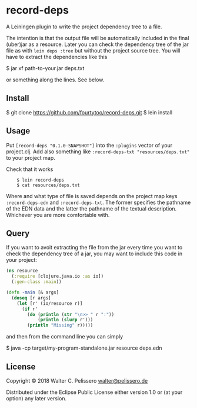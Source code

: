 # record-deps

A Leiningen plugin to write the project dependency tree to a file.

The intention is that the output file will be automatically included
in the final (uber)jar as a resource.  Later you can check the
dependency tree of the jar file as with `lein deps :tree` but without
the project source tree.  You will have to extract the dependencies
like this

   $ jar xf path-to-your.jar deps.txt

or something along the lines.  See below.


## Install

   $ git clone https://github.com/fourtytoo/record-deps.git
   $ lein install

## Usage

Put `[record-deps "0.1.0-SNAPSHOT"]` into the `:plugins` vector of
your project.clj.  Add also something like `:record-deps-txt
"resources/deps.txt"` to your project map.

Check that it works

```console
    $ lein record-deps
    $ cat resources/deps.txt
```

Where and what type of file is saved depends on the project map keys
`:record-deps-edn` and `:record-deps-txt`.  The former specifies the
pathname of the EDN data and the latter the pathname of the textual
description.  Whichever you are more comfortable with.


## Query

If you want to avoit extracting the file from the jar every time you
want to check the dependency tree of a jar, you may want to include
this code in your project:

```clojure
(ns resource
  (:require [clojure.java.io :as io])
  (:gen-class :main))

(defn -main [& args]
  (doseq [r args]
    (let [r' (io/resource r)]
      (if r'
        (do (println (str "\n>> " r ":"))
            (println (slurp r')))
        (println "Missing" r)))))
```

and then from the command line you can simply

   $ java -cp target/my-program-standalone.jar resource deps.edn

## License

Copyright © 2018 Walter C. Pelissero <walter@pelissero.de>

Distributed under the Eclipse Public License either version 1.0 or (at
your option) any later version.
